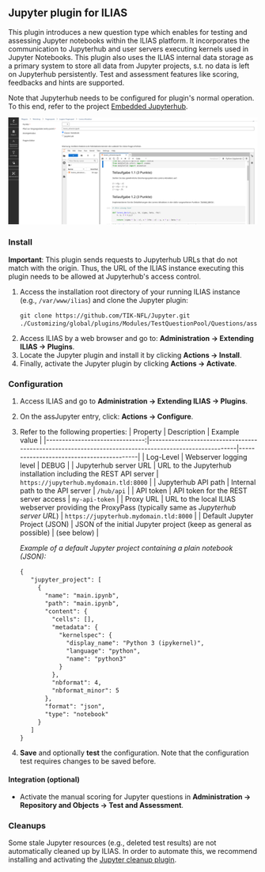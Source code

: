 ## Jupyter plugin for ILIAS

This plugin introduces a new question type which enables for testing and assessing Jupyter notebooks within the ILIAS platform.
It incorporates the communication to Jupyterhub and user servers executing kernels used in Jupyter Notebooks.
This plugin also uses the ILIAS internal data storage as a primary system to store all data from Jupyter projects, s.t. no data is left on Jupyterhub persistently.
Test and assessment features like scoring, feedbacks and hints are supported.

Note that Jupyterhub needs to be configured for plugin's normal operation.
To this end, refer to the project [Embedded Jupyterhub](https://github.com/TIK-NFL/jupyterhub/tree/embedded).

![screenshot_0.png](doc/images/screenshot_0.png)

### Install

__Important__: This plugin sends requests to Jupyterhub URLs that do not match with the origin.
Thus, the URL of the ILIAS instance executing this plugin needs to be allowed at Jupyterhub's access control.

1. Access the installation root directory of your running ILIAS instance (e.g.,  `/var/www/ilias`) and clone the Jupyter plugin:
    ```
    git clone https://github.com/TIK-NFL/Jupyter.git ./Customizing/global/plugins/Modules/TestQuestionPool/Questions/assJupyter
    ```
2. Access ILIAS by a web browser and go to:  **Administration  →  Extending ILIAS  →  Plugins**.
3. Locate the Jupyter plugin and install it by clicking **Actions → Install**.
4. Finally, activate the Jupyter plugin by clicking **Actions → Activate**.

### Configuration
1. Access ILIAS and go to  **Administration  →  Extending ILIAS  →  Plugins**.
2. On the  assJupyter  entry, click:  **Actions  →  Configure**.
3. Refer to the following properties:
   |                       Property | Description                                                                                          | Example value                            |
   |-------------------------------:|------------------------------------------------------------------------------------------------------|------------------------------------------|
   |                      Log-Level | Webserver logging level                                                                              | DEBUG                                    |
   |          Jupyterhub server URL | URL to the Jupyterhub installation including the REST API server                                     | `https://jupyterhub.mydomain.tld:8000`   |
   |            Jupyterhub API path | Internal path to the API server                                                                      | `/hub/api`                               |
   |                      API token | API token for the REST server access                                                                 | `my-api-token`                           |
   |                      Proxy URL | URL to the local ILIAS webserver providing the ProxyPass (typically same as _Jupyterhub server URL_) | `https://jupyterhub.mydomain.tld:8000`   |
   | Default Jupyter Project (JSON) | JSON of the initial Jupyter project (keep as general as possible)                                    | (see below)                              |
   
   _Example of a default Jupyter project containing a plain notebook (JSON):_
   ```
   {
      "jupyter_project": [
        {
          "name": "main.ipynb",
          "path": "main.ipynb",
          "content": {
            "cells": [],
            "metadata": {
              "kernelspec": {
                "display_name": "Python 3 (ipykernel)",
                "language": "python",
                "name": "python3"
              }
            },
            "nbformat": 4,
            "nbformat_minor": 5
          },
          "format": "json",
          "type": "notebook"
        }
      ]
   }
   ```
4. **Save** and optionally **test** the configuration. Note that the configuration test requires changes to be saved before.

#### Integration (optional)
- Activate the manual scoring for Jupyter questions in **Administration → Repository and Objects → Test and Assessment**.

### Cleanups

Some stale Jupyter resources (e.g., deleted test results) are not automatically cleaned up by ILIAS.
In order to automate this, we recommend installing and activating the [Jupyter cleanup plugin](https://github.com/TIK-NFL/jupyter-cleanup-ilias-plugin). 